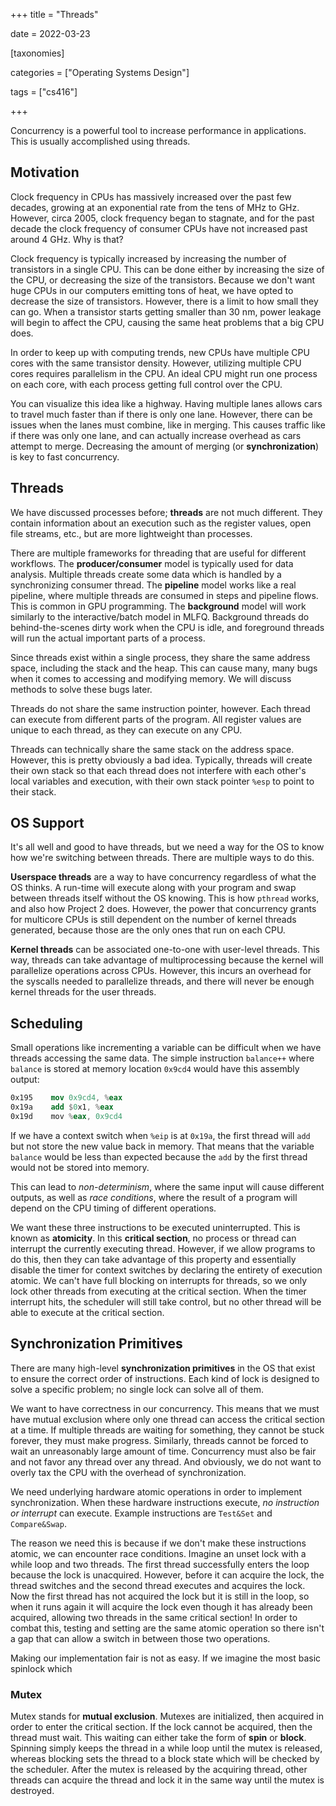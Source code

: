 +++
title = "Threads"

date = 2022-03-23



[taxonomies]

categories = ["Operating Systems Design"]

tags = ["cs416"]

+++

Concurrency is a powerful tool to increase performance in applications. This is usually accomplished using threads.

<!-- more -->

## Motivation

Clock frequency in CPUs has massively increased over the past few decades, growing at an exponential rate from the tens of MHz to GHz. However, circa 2005, clock frequency began to stagnate, and for the past decade the clock frequency of consumer CPUs have not increased past around 4 GHz. Why is that?

Clock frequency is typically increased by increasing the number of transistors in a single CPU. This can be done either by increasing the size of the CPU, or decreasing the size of the transistors. Because we don't want huge CPUs in our computers emitting tons of heat, we have opted to decrease the size of transistors. However, there is a limit to how small they can go. When a transistor starts getting smaller than 30 nm, power leakage will begin to affect the CPU, causing the same heat problems that a big CPU does.

In order to keep up with computing trends, new CPUs have multiple CPU cores with the same transistor density. However, utilizing multiple CPU cores requires parallelism in the CPU. An ideal CPU might run one process on each core, with each process getting full control over the CPU.

You can visualize this idea like a highway. Having multiple lanes allows cars to travel much faster than if there is only one lane. However, there can be issues when the lanes must combine, like in merging. This causes traffic like if there was only one lane, and can actually increase overhead as cars attempt to merge. Decreasing the amount of merging (or **synchronization**) is key to fast concurrency.

## Threads

We have discussed processes before; **threads** are not much different. They contain information about an execution such as the register values, open file streams, etc., but are more lightweight than processes. 

There are multiple frameworks for threading that are useful for different workflows. The **producer/consumer** model is typically used for data analysis. Multiple threads create some data which is handled by a synchronizing consumer thread. The **pipeline** model works like a real pipeline, where multiple threads are consumed in steps and pipeline flows. This is common in GPU programming. The **background** model will work similarly to the interactive/batch model in MLFQ. Background threads do behind-the-scenes dirty work when the CPU is idle, and foreground threads will run the actual important parts of a process.

Since threads exist within a single process, they share the same address space, including the stack and the heap. This can cause many, many bugs when it comes to accessing and modifying memory. We will discuss methods to solve these bugs later.

Threads do not share the same instruction pointer, however. Each thread can execute from different parts of the program. All register values are unique to each thread, as they can execute on any CPU.

Threads can technically share the same stack on the address space. However, this is pretty obviously a bad idea. Typically, threads will create their own stack so that each thread does not interfere with each other's local variables and execution, with their own stack pointer `%esp` to point to their stack.

## OS Support

It's all well and good to have threads, but we need a way for the OS to know how we're switching between threads. There are multiple ways to do this.

**Userspace threads** are a way to have concurrency regardless of what the OS thinks. A run-time will execute along with your program and swap between threads itself without the OS knowing. This is how `pthread` works, and also how Project 2 does. However, the power that concurrency grants for multicore CPUs is still dependent on the number of kernel threads generated, because those are the only ones that run on each CPU.

**Kernel threads** can be associated one-to-one with user-level threads. This way, threads can take advantage of multiprocessing because the kernel will parallelize operations across CPUs. However, this incurs an overhead for the syscalls needed to parallelize threads, and there will never be enough kernel threads for the user threads.

## Scheduling

Small operations like incrementing a variable can be difficult when we have threads accessing the same data. The simple instruction `balance++` where `balance` is stored at memory location `0x9cd4` would have this assembly output:

```nasm
0x195    mov 0x9cd4, %eax
0x19a    add $0x1, %eax
0x19d    mov %eax, 0x9cd4
```

If we have a context switch when `%eip` is at `0x19a`, the first thread will `add` but not store the new value back in memory. That means that the variable `balance` would be less than expected because the `add` by the first thread would not be stored into memory.

This can lead to *non-determinism*, where the same input will cause different outputs, as well as *race conditions*, where the result of a program will depend on the CPU timing of different operations.

We want these three instructions to be executed uninterrupted. This is known as **atomicity**. In this **critical section**, no process or thread can interrupt the currently executing thread. However, if we allow programs to do this, then they can take advantage of this property and essentially disable the timer for context switches by declaring the entirety of execution atomic. We can't have full blocking on interrupts for threads, so we only lock other threads from executing at the critical section. When the timer interrupt hits, the scheduler will still take control, but no other thread will be able to execute at the critical section.

## Synchronization Primitives

There are many high-level **synchronization primitives** in the OS that exist to ensure the correct order of instructions. Each kind of lock is designed to solve a specific problem; no single lock can solve all of them.

We want to have correctness in our concurrency. This means that we must have mutual exclusion where only one thread can access the critical section at a time. If multiple threads are waiting for something, they cannot be stuck forever, they must make progress. Similarly, threads cannot be forced to wait an unreasonably large amount of time. Concurrency must also be fair and not favor any thread over any thread. And obviously, we do not want to overly tax the CPU with the overhead of synchronization.

We need underlying hardware atomic operations in order to implement synchronization. When these hardware instructions execute, *no instruction or interrupt* can execute. Example instructions are `Test&Set` and `Compare&Swap`.

The reason we need this is because if we don't make these instructions atomic, we can encounter race conditions. Imagine an unset lock with a while loop and two threads. The first thread successfully enters the loop because the lock is unacquired. However, before it can acquire the lock, the thread switches and the second thread executes and acquires the lock. Now the first thread has not acquired the lock but it is still in the loop, so when it runs again it will acquire the lock even though it has already been acquired, allowing two threads in the same critical section! In order to combat this, testing and setting are the same atomic operation so there isn't a gap that can allow a switch in between those two operations.

Making our implementation fair is not as easy. If we imagine the most basic spinlock which

### Mutex

Mutex stands for **mutual exclusion**. Mutexes are initialized, then acquired in order to enter the critical section. If the lock cannot be acquired, then the thread must wait. This waiting can either take the form of **spin** or **block**. Spinning simply keeps the thread in a while loop until the mutex is released, whereas blocking sets the thread to a block state which will be checked by the scheduler. After the mutex is released by the acquiring thread, other threads can acquire the thread and lock it in the same way until the mutex is destroyed.

